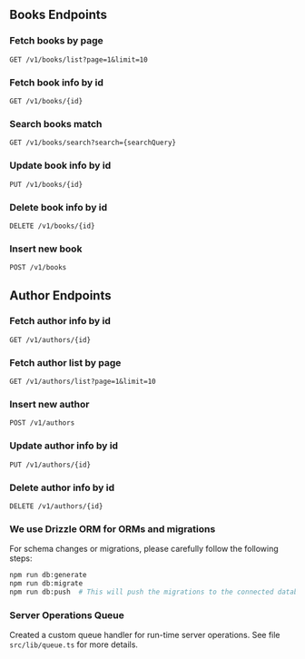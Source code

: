 
 

## Books Endpoints

### Fetch books by page

```http
GET /v1/books/list?page=1&limit=10
```

### Fetch book info by id

```http
GET /v1/books/{id}
```

### Search books match

```http
GET /v1/books/search?search={searchQuery}
```

### Update book info by id

```http
PUT /v1/books/{id}
```

### Delete book info by id

```http
DELETE /v1/books/{id}
```

### Insert new book

```http
POST /v1/books
```





## Author Endpoints

### Fetch author info by id

```http
GET /v1/authors/{id}
```

### Fetch author list by page

```http
GET /v1/authors/list?page=1&limit=10
```

### Insert new author

```http
POST /v1/authors
```

### Update author info by id

```http
PUT /v1/authors/{id}
```

### Delete author info by id

```http
DELETE /v1/authors/{id}
```


### We use Drizzle ORM for ORMs and migrations

For schema changes or migrations, please carefully follow the following steps:

```bash
npm run db:generate 
npm run db:migrate 
npm run db:push  # This will push the migrations to the connected database
```


### Server Operations Queue

Created a custom queue handler for run-time server operations. See file `src/lib/queue.ts` for more details.